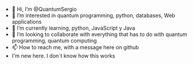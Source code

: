 - 👋 Hi, I’m @QuantumSergio
- 👀 I’m interested in quantum programming, python, databases, Web applications
- 🌱 I’m currently learning, python, JavaScript y Java
- 💞️ I’m looking to collaborate with everything that has to do with quantum programming, quantum computing
- 📫 How to reach me, with a message here on github
- I'm new here. I don´t know how this works
<!---
QuantumSergio/QuantumSergio is a ✨ special ✨ repository because its `README.md` (this file) appears on your GitHub profile.
You can click the Preview link to take a look at your changes.
--->
